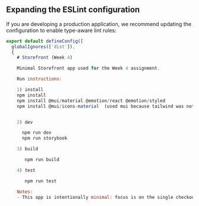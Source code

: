 ## Expanding the ESLint configuration

If you are developing a production application, we recommend updating the configuration to enable type-aware lint rules:

```js
export default defineConfig([
  globalIgnores(['dist']),
  {
    # Storefront (Week 4)

    Minimal Storefront app used for the Week 4 assignment.

    Run instructions:

    1) install
    npm install
    npm install @mui/material @emotion/react @emotion/styled
    npm install @mui/icons-material  (used mui because tailwind was not working properly)


    2) dev

      npm run dev
      npm run storybook

    3) build

       npm run build

    4) test

       npm run test

    Notes:
    - This app is intentionally minimal: focus is on the single checkout journey and the Ask Support panel.

```
